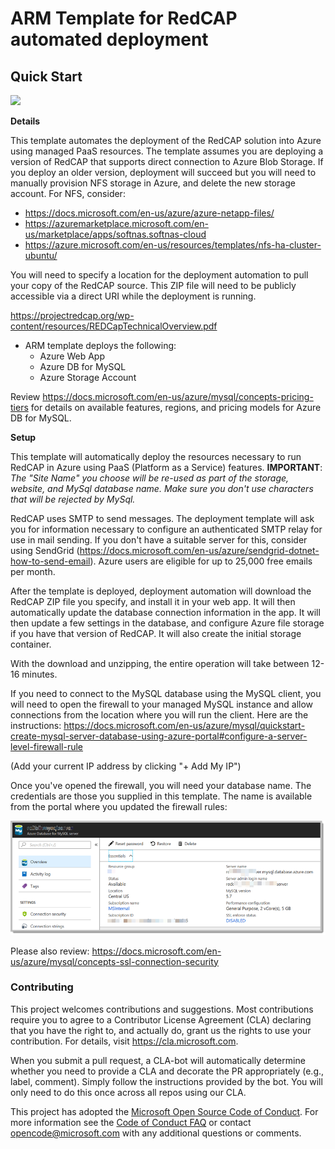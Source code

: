 # ARM Template for RedCAP automated deployment


## Quick Start

<a href="https://portal.azure.com/#create/Microsoft.Template/uri/https%3A%2F%2Fraw.githubusercontent.com%2FMicrosoft%2Fazure-redcap-paas%2Fmaster%2Fazuredeploy.json" target="_blank"><img src="http://azuredeploy.net/deploybutton.png"/></a>

__Details__

This template automates the deployment of the RedCAP solution into Azure using managed PaaS resources. The template assumes you are deploying a version of RedCAP that supports direct connection to Azure Blob Storage. If you deploy an older version, deployment will succeed but you will need to manually provision NFS storage in Azure, and delete the new storage account. For NFS, consider:
  * https://docs.microsoft.com/en-us/azure/azure-netapp-files/
  * https://azuremarketplace.microsoft.com/en-us/marketplace/apps/softnas.softnas-cloud
  * https://azure.microsoft.com/en-us/resources/templates/nfs-ha-cluster-ubuntu/

You will need to specify a location for the deployment automation to pull your copy of the RedCAP source. This ZIP file will need to be publicly accessible via a direct URI while the deployment is running.

https://projectredcap.org/wp-content/resources/REDCapTechnicalOverview.pdf

* ARM template deploys the following:
  * Azure Web App
  * Azure DB for MySQL
  * Azure Storage Account

Review https://docs.microsoft.com/en-us/azure/mysql/concepts-pricing-tiers for details on available features, regions, and pricing models for Azure DB for MySQL.

__Setup__

This template will automatically deploy the resources necessary to run RedCAP in Azure using PaaS (Platform as a Service) features. **IMPORTANT**: *The "Site Name" you choose will be re-used as part of the storage, website, and MySql database name. Make sure you don't use characters that will be rejected by MySql.* 

RedCAP uses SMTP to send messages. The deployment template will ask you for information necessary to configure an authenticated SMTP relay for use in mail sending. If you don't have a suitable server for this, consider using SendGrid (https://docs.microsoft.com/en-us/azure/sendgrid-dotnet-how-to-send-email). Azure users are eligible for up to 25,000 free emails per month.

After the template is deployed, deployment automation will download the RedCAP ZIP file you specify, and install it in your web app. It will then automatically update the database connection information in the app. It will then update a few settings in the database, and configure Azure file storage if you have that version of RedCAP. It will also create the initial storage container.

With the download and unzipping, the entire operation will take between 12-16 minutes.

If you need to connect to the MySQL database using the MySQL client, you will need to open the firewall to your managed MySQL instance and allow connections from the location where you will run the client. Here are the instructions:
https://docs.microsoft.com/en-us/azure/mysql/quickstart-create-mysql-server-database-using-azure-portal#configure-a-server-level-firewall-rule

(Add your current IP address by clicking "+ Add My IP")

Once you've opened the firewall, you will need your database name. The credentials are those you supplied in this template. The name is available from the portal where you updated the firewall rules:

  ![alt text][MySql]

Please also review:
https://docs.microsoft.com/en-us/azure/mysql/concepts-ssl-connection-security

### Contributing

This project welcomes contributions and suggestions.  Most contributions require you to agree to a
Contributor License Agreement (CLA) declaring that you have the right to, and actually do, grant us
the rights to use your contribution. For details, visit https://cla.microsoft.com.

When you submit a pull request, a CLA-bot will automatically determine whether you need to provide
a CLA and decorate the PR appropriately (e.g., label, comment). Simply follow the instructions
provided by the bot. You will only need to do this once across all repos using our CLA.

This project has adopted the [Microsoft Open Source Code of Conduct](https://opensource.microsoft.com/codeofconduct/).
For more information see the [Code of Conduct FAQ](https://opensource.microsoft.com/codeofconduct/faq/) or
contact [opencode@microsoft.com](mailto:opencode@microsoft.com) with any additional questions or comments.


[MySql]: ./images/mysql.png